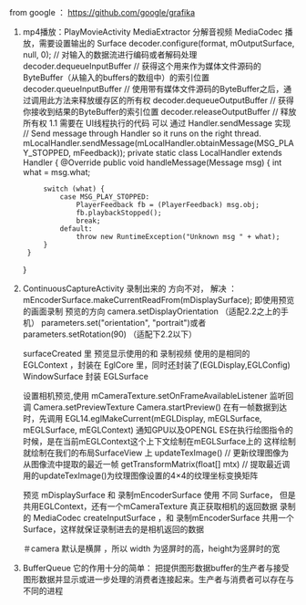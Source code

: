 from google ：  https://github.com/google/grafika
1. mp4播放：PlayMovieActivity
    MediaExtractor 分解音视频
    MediaCodec 播放，需要设置输出的 Surface
    decoder.configure(format, mOutputSurface, null, 0);
    // 对输入的数据流进行编码或者解码处理
    decoder.dequeueInputBuffer // 获得这个用来作为媒体文件源码的ByteBuffer（从输入的buffers的数组中）的索引位置
    decoder.queueInputBuffer // 使用带有媒体文件源码的ByteBuffer之后，通过调用此方法来释放缓存区的所有权
    decoder.dequeueOutputBuffer // 获得你接收到结果的ByteBuffer的索引位置
    decoder.releaseOutputBuffer // 释放所有权
1.1  需要在 UI线程执行的代码 可以 通过 Handler.sendMessage 实现
// Send message through Handler so it runs on the right thread.
    mLocalHandler.sendMessage(mLocalHandler.obtainMessage(MSG_PLAY_STOPPED, mFeedback));
    private static class LocalHandler extends Handler {
        @Override
        public void handleMessage(Message msg) {
            int what = msg.what;

            switch (what) {
                case MSG_PLAY_STOPPED:
                    PlayerFeedback fb = (PlayerFeedback) msg.obj;
                    fb.playbackStopped();
                    break;
                default:
                    throw new RuntimeException("Unknown msg " + what);
            }
        }
    }
2. ContinuousCaptureActivity
    录制出来的 方向不对， 解决 ：mEncoderSurface.makeCurrentReadFrom(mDisplaySurface);
    即使用预览的画面录制
    预览的方向 camera.setDisplayOrientation （适配2.2之上的手机）
    parameters.set("orientation", "portrait")或者parameters.setRotation(90) （适配下2.2以下）

    surfaceCreated 里
    预览显示使用的和 录制视频 使用的是相同的 EGLContext ，封装在 EglCore 里，同时还封装了(EGLDisplay,EGLConfig)
    WindowSurface 封装 EGLSurface

    设置相机预览,使用 mCameraTexture.setOnFrameAvailableListener 监听回调
    Camera.setPreviewTexture
    Camera.startPreview()
    在有一帧数据到达时，先调用
    EGL14.eglMakeCurrent(mEGLDisplay, mEGLSurface, mEGLSurface, mEGLContext)
    通知GPU以及OPENGL ES在执行绘图指令的时候，是在当前mEGLContext这个上下文绘制在mEGLSurface上的
    这样绘制就绘制在我们的布局SurfaceView 上
    updateTexImage() // 更新纹理图像为从图像流中提取的最近一帧
    getTransformMatrix(float[] mtx) // 提取最近调用的updateTexImage()为纹理图像设置的4×4的纹理坐标变换矩阵

    预览 mDisplaySurface 和 录制mEncoderSurface 使用 不同 Surface， 但是共用EGLContext，还有一个mCameraTexture 真正获取相机的返回数据
    录制的 MediaCodec createInputSurface ，和 录制mEncoderSurface 共用一个 Surface，这样就保证录制进去的是相机返回的数据

    ＃camera 默认是横屏 ，所以 width 为竖屏时的高，height为竖屏时的宽

2. BufferQueue 它的作用十分的简单：
把提供图形数据buffer的生产者与接受图形数据并显示或进一步处理的消费者连接起来。生产者与消费者可以存在与不同的进程

